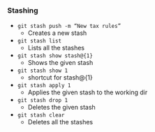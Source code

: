 ### Stashing
- ```git stash push -m “New tax rules” ```
	- Creates a new stash 
- ```git stash list ```
	-  Lists all the stashes
-  ```git stash show stash@{1} ```
	-  Shows the given stash 
-  ```git stash show 1 ```
	- shortcut for stash@{1} 
-  ```git stash apply 1 ```
	-  Applies the given stash to the working dir
- ```git stash drop 1 ```
	- Deletes the given stash 
- ```git stash clear ```
	- Deletes all the stashes
